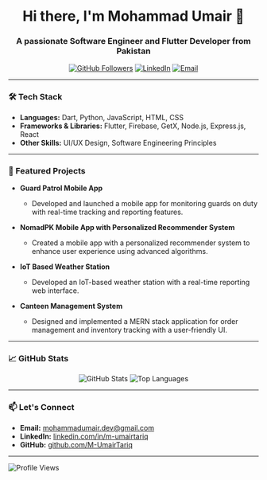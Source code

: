 <h1 align="center">Hi there, I'm Mohammad Umair 👋</h1>
<h3 align="center">A passionate Software Engineer and Flutter Developer from Pakistan</h3>

<p align="center">
  <a href="https://github.com/M-UmairTariq"><img src="https://img.shields.io/github/followers/M-UmairTariq?label=Follow&style=social" alt="GitHub Followers"></a>
  <a href="https://www.linkedin.com/in/m-umairtariq"><img src="https://img.shields.io/badge/LinkedIn-Connect-blue" alt="LinkedIn"></a>
  <a href="mailto:mohammadumair.dev@gmail.com"><img src="https://img.shields.io/badge/Email-Contact-red" alt="Email"></a>
</p>

---

### 🛠️ Tech Stack
- **Languages:** Dart, Python, JavaScript, HTML, CSS
- **Frameworks & Libraries:** Flutter, Firebase, GetX, Node.js, Express.js, React
- **Other Skills:** UI/UX Design, Software Engineering Principles

---

### 🌟 Featured Projects
- **Guard Patrol Mobile App**
  - Developed and launched a mobile app for monitoring guards on duty with real-time tracking and reporting features.
  
- **NomadPK Mobile App with Personalized Recommender System**
  - Created a mobile app with a personalized recommender system to enhance user experience using advanced algorithms.
  
- **IoT Based Weather Station**
  - Developed an IoT-based weather station with a real-time reporting web interface.
  
- **Canteen Management System**
  - Designed and implemented a MERN stack application for order management and inventory tracking with a user-friendly UI.

---

### 📈 GitHub Stats
<p align="center">
  <img src="https://github-readme-stats.vercel.app/api?username=M-UmairTariq&show_icons=true&theme=radical" alt="GitHub Stats">
  <img src="https://github-readme-stats.vercel.app/api/top-langs/?username=M-UmairTariq&layout=compact&theme=radical" alt="Top Languages">
</p>

---

### 📫 Let's Connect
- **Email:** [mohammadumair.dev@gmail.com](mailto:mohammadumair.dev@gmail.com)
- **LinkedIn:** [linkedin.com/in/m-umairtariq](https://www.linkedin.com/in/m-umairtariq)
- **GitHub:** [github.com/M-UmairTariq](https://github.com/M-UmairTariq)

---

![Profile Views](https://komarev.com/ghpvc/?username=M-UmairTariq&color=blueviolet&style=flat-square)
